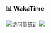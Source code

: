 ### 📊 WakaTime
<img src="https://komarev.com/ghpvc/?username=laniakeawhite&label=Views&color=0e75b6&style=flat" alt="访问量统计" />


<picture>
  <source
    srcset="https://github-readme-stats.vercel.app/api/wakatime?username=laniakeawhite&layout=compact&text_color=f0f6fc&bg_color=00000000&hide_border=true&hide_title=true"
    media="(prefers-color-scheme: dark)"
  />
  <source
    srcset="https://github-readme-stats.vercel.app/api/wakatime?username=laniakeawhite&layout=compact&text_color=1f2328&bg_color=00000000&hide_border=true&hide_title=true"
    media="(prefers-color-scheme: light)"
  />
  <img src="https://github-readme-stats.vercel.app/api/wakatime?username=laniakeawhite&layout=compact&text_color=f0f6fc&bg_color=00000000&hide_border=true&hide_title=true" />
</picture>

</td></tr>

<tr><td>
